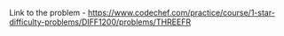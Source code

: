 Link to the problem - https://www.codechef.com/practice/course/1-star-difficulty-problems/DIFF1200/problems/THREEFR
